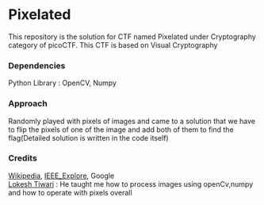 # Pixelated
This repository is the solution for CTF named Pixelated under Cryptography category of picoCTF.
This CTF is based on Visual Cryptography

### Dependencies
Python Library : OpenCV, Numpy

### Approach
Randomly played with pixels of images and came to a solution that we have to flip the pixels of one of 
the image and add both of them to find the flag(Detailed solution is written in the code itself) 

### Credits
[Wikipedia](https://en.wikipedia.org/wiki/Visual_cryptography), [IEEE_Explore](https://ieeexplore.ieee.org/document/9036432), Google </br>
[Lokesh Tiwari](https://github.com/LokeshTiwari004) : He taught me how to process images using openCv,numpy and how to operate with pixels overall 
